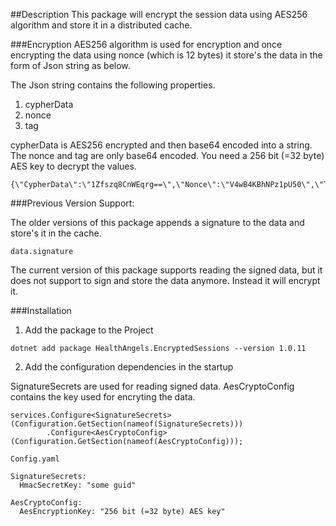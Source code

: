 ##Description
This package will encrypt the session data using AES256 algorithm and store it in a distributed cache.

###Encryption
AES256 algorithm is used for encryption and once encrypting the data using nonce (which is 12 bytes) it store's the data in the form of Json string as below.

The Json string contains the following properties.
1) cypherData
2) nonce
3) tag

cypherData is AES256 encrypted and then base64 encoded into a string. The nonce and tag are only base64 encoded. You need a 256 bit (=32 byte) AES key to decrypt the values.

```
{\"CypherData\":\"1Zfszq8CnWEqrg==\",\"Nonce\":\"V4wB4KBhNPz1pU50\",\"Tag\":\"JbJhOGJhD798KM3q8MrCeA==\"}
```

###Previous Version Support:

The older versions of this package appends a signature to the data and store's it in the cache.

```data.signature```

The current version of this package supports reading the signed data, but it does not support to sign and store the data anymore. Instead it will encrypt it.

###Installation

1) Add the package to the Project

`dotnet add package HealthAngels.EncryptedSessions --version 1.0.11`

2) Add the configuration dependencies in the startup

SignatureSecrets are used for reading signed data.
AesCryptoConfig contains the key used for encryting the data.

```
services.Configure<SignatureSecrets>(Configuration.GetSection(nameof(SignatureSecrets)))
        .Configure<AesCryptoConfig>(Configuration.GetSection(nameof(AesCryptoConfig)));
```

```
Config.yaml

SignatureSecrets:
  HmacSecretKey: "some guid"  

AesCryptoConfig:
  AesEncryptionKey: "256 bit (=32 byte) AES key"
```

